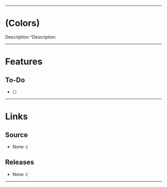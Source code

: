 ___
# (Colors)
Description ^Description

___
# Features

## To-Do
- [ ] 

___
# Links

## Source
- None :(

## Releases
- None :(

___
